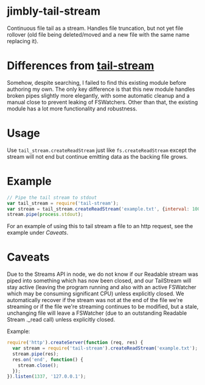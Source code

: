 jimbly-tail-stream
================

Continuous file tail as a stream.  Handles file truncation, but not yet file
rollover (old file being deleted/moved and a new file with the same name
replacing it).

Differences from [tail-stream](https://github.com/juul/tail-stream)
============================
Somehow, despite searching, I failed to find this existing module before
authoring my own.  The only key difference is that this new module handles
broken pipes slightly more elegantly, with some automatic cleanup and a manual
close to prevent leaking of FSWatchers.  Other than that, the existing module
has a lot more functionality and robustness.

Usage
=====
Use `tail_stream.createReadStream` just like `fs.createReadStream` except the
stream will not end but continue emitting data as the backing file grows.

Example
=======

```javascript
// Pipe the tail stream to stdout
var tail_stream = require('tail-stream');
var stream = tail_stream.createReadStream('example.txt', {interval: 100});
stream.pipe(process.stdout);
```

For an example of using this to tail stream a file to an http request, see the example under *Caveats*.

Caveats
=======
Due to the Streams API in node, we do not know if our Readable stream was piped
into something which has now been closed, and our TailStream will stay active
(leaving the program running and also with an active FSWatcher which may be
consuming significant CPU) unless explicitly closed.  We automatically recover
if the stream was not at the end of the file we're streaming or if the file
we're streaming continues to be modified, but a stale, unchanging file will
leave a FSWatcher (due to an outstanding Readable Stream ._read call) unless
explicitly closed.

Example:
```javascript
require('http').createServer(function (req, res) {
  var stream = require('tail-stream').createReadStream('example.txt');
  stream.pipe(res);
  res.on('end', function() {
    stream.close();
  });
}).listen(1337, '127.0.0.1');

```

